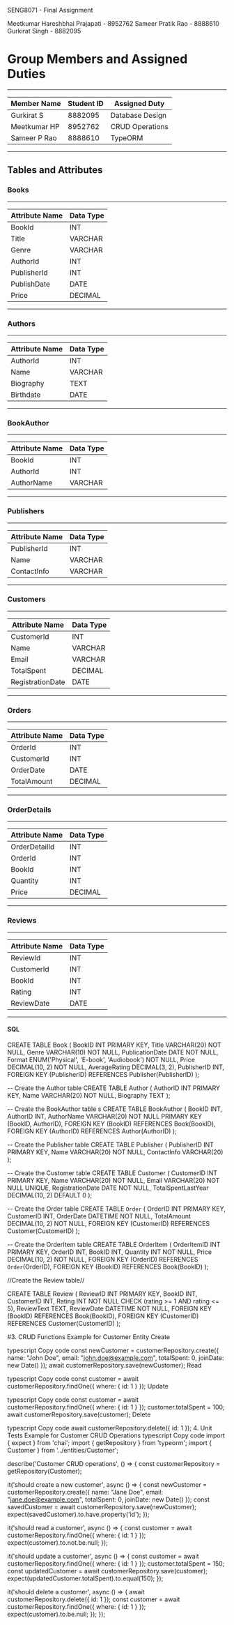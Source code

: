 SENG8071 - Final Assignment

Meetkumar Hareshbhai Prajapati - 8952762
Sameer Pratik Rao - 8888610
Gurkirat Singh - 8882095

# Group Members and Assigned Duties
------------------------------------------------------
| Member Name    | Student ID | Assigned Duty        |
|----------------|------------|----------------------|
| Gurkirat S     | 8882095    | Database Design      |
| Meetkumar HP   | 8952762    | CRUD Operations      |
| Sameer P Rao   | 8888610    | TypeORM              |
------------------------------------------------------

## Tables and Attributes
### Books
-------------------------------
| Attribute Name  | Data Type |
|-----------------|-----------|
| BookId          | INT       |
| Title           | VARCHAR   |
| Genre           | VARCHAR   |
| AuthorId        | INT       |
| PublisherId     | INT       |
| PublishDate     | DATE      |
| Price           | DECIMAL   |
-------------------------------
### Authors
-------------------------------
| Attribute Name  | Data Type |
|-----------------|-----------|
| AuthorId        | INT       |
| Name            | VARCHAR   |
| Biography       | TEXT      |
| Birthdate       | DATE      |
-------------------------------
### BookAuthor
-------------------------------
| Attribute Name  | Data Type |
------------------|-----------|
| BookId          | INT       |
| AuthorId        | INT       |
| AuthorName      | VARCHAR   |
-------------------------------
### Publishers
-------------------------------
| Attribute Name  | Data Type |
|-----------------|-----------|
| PublisherId     | INT       |
| Name            | VARCHAR   |
| ContactInfo     | VARCHAR   |
-------------------------------
### Customers
-------------------------------
| Attribute Name  | Data Type |
|-----------------|-----------|
| CustomerId      | INT       |
| Name            | VARCHAR   |
| Email           | VARCHAR   |
| TotalSpent      | DECIMAL   |
| RegistrationDate| DATE      |
-------------------------------
### Orders
------------------------------
| Attribute Name | Data Type |
|----------------|-----------|
| OrderId        | INT       |
| CustomerId     | INT       |
| OrderDate      | DATE      |
| TotalAmount    | DECIMAL   |
------------------------------
### OrderDetails
-------------------------------
| Attribute Name  | Data Type |
|-----------------|-----------|
| OrderDetailId   | INT       |
| OrderId         | INT       |
| BookId          | INT       |
| Quantity        | INT       |
| Price           | DECIMAL   |
-------------------------------
### Reviews
------------------------------
| Attribute Name | Data Type |
|----------------|-----------|
| ReviewId       | INT       |
| CustomerId     | INT       |
| BookId         | INT       |
| Rating         | INT       |
| ReviewDate     | DATE      |
------------------------------

#### SQL
CREATE TABLE Book (
    BookID INT PRIMARY KEY,
    Title VARCHAR(20) NOT NULL,
    Genre VARCHAR(10) NOT NULL,
    PublicationDate DATE NOT NULL,
    Format ENUM('Physical', 'E-book', 'Audiobook') NOT NULL,
    Price DECIMAL(10, 2) NOT NULL,
    AverageRating DECIMAL(3, 2),
    PublisherID INT,
    FOREIGN KEY (PublisherID) REFERENCES Publisher(PublisherID)
);

-- Create the Author table
CREATE TABLE Author (
    AuthorID INT PRIMARY KEY,
    Name VARCHAR(20) NOT NULL,
    Biography TEXT
);

-- Create the BookAuthor table s
CREATE TABLE BookAuthor (
    BookID INT,
    AuthorID INT,
   AuthorName VARCHAR(20) NOT NULL
    PRIMARY KEY (BookID, AuthorID),
    FOREIGN KEY (BookID) REFERENCES Book(BookID),
    FOREIGN KEY (AuthorID) REFERENCES Author(AuthorID)
);

-- Create the Publisher table
CREATE TABLE Publisher (
    PublisherID INT PRIMARY KEY,
    Name VARCHAR(20) NOT NULL,
    ContactInfo VARCHAR(20)
);

-- Create the Customer table
CREATE TABLE Customer (
    CustomerID INT PRIMARY KEY,
    Name VARCHAR(20) NOT NULL,
    Email VARCHAR(20) NOT NULL UNIQUE,
    RegistrationDate DATE NOT NULL,
    TotalSpentLastYear DECIMAL(10, 2) DEFAULT 0
);

-- Create the Order table
CREATE TABLE `Order` (
    OrderID INT PRIMARY KEY,
    CustomerID INT,
    OrderDate DATETIME NOT NULL,
    TotalAmount DECIMAL(10, 2) NOT NULL,
    FOREIGN KEY (CustomerID) REFERENCES Customer(CustomerID)
);

-- Create the OrderItem table
CREATE TABLE OrderItem (
    OrderItemID INT PRIMARY KEY,
    OrderID INT,
    BookID INT,
    Quantity INT NOT NULL,
    Price DECIMAL(10, 2) NOT NULL,
    FOREIGN KEY (OrderID) REFERENCES `Order`(OrderID),
    FOREIGN KEY (BookID) REFERENCES Book(BookID)
);

//Create the Review table//

CREATE TABLE Review (
    ReviewID INT PRIMARY KEY,
    BookID INT,
    CustomerID INT,
    Rating INT NOT NULL CHECK (rating >= 1 AND rating <= 5),
    ReviewText TEXT,
    ReviewDate DATETIME NOT NULL,
    FOREIGN KEY (BookID) REFERENCES Book(BookID),
    FOREIGN KEY (CustomerID) REFERENCES Customer(CustomerID)
);

#3. CRUD Functions
Example for Customer Entity
Create

typescript
Copy code
const newCustomer = customerRepository.create({
  name: "John Doe",
  email: "john.doe@example.com",
  totalSpent: 0,
  joinDate: new Date()
});
await customerRepository.save(newCustomer);
Read

typescript
Copy code
const customer = await customerRepository.findOne({ where: { id: 1 } });
Update

typescript
Copy code
const customer = await customerRepository.findOne({ where: { id: 1 } });
customer.totalSpent = 100;
await customerRepository.save(customer);
Delete

typescript
Copy code
await customerRepository.delete({ id: 1 });
4. Unit Tests
Example for Customer CRUD Operations
typescript
Copy code
import { expect } from 'chai';
import { getRepository } from 'typeorm';
import { Customer } from '../entities/Customer';

describe('Customer CRUD operations', () => {
  const customerRepository = getRepository(Customer);

  it('should create a new customer', async () => {
    const newCustomer = customerRepository.create({
      name: "Jane Doe",
      email: "jane.doe@example.com",
      totalSpent: 0,
      joinDate: new Date()
    });
    const savedCustomer = await customerRepository.save(newCustomer);
    expect(savedCustomer).to.have.property('id');
  });

  it('should read a customer', async () => {
    const customer = await customerRepository.findOne({ where: { id: 1 } });
    expect(customer).to.not.be.null;
  });

  it('should update a customer', async () => {
    const customer = await customerRepository.findOne({ where: { id: 1 } });
    customer.totalSpent = 150;
    const updatedCustomer = await customerRepository.save(customer);
    expect(updatedCustomer.totalSpent).to.equal(150);
  });

  it('should delete a customer', async () => {
    await customerRepository.delete({ id: 1 });
    const customer = await customerRepository.findOne({ where: { id: 1 } });
    expect(customer).to.be.null;
  });
});